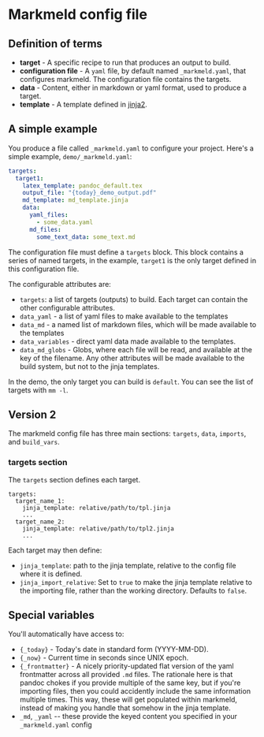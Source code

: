 
# Markmeld config file

## Definition of terms

- **target** - A specific recipe to run that produces an output to build.
- **configuration file** - A `yaml` file, by default named `_markmeld.yaml`, that configures markmeld. The configuration file contains the targets.
- **data** - Content, either in markdown or yaml format, used to produce a target.
- **template** - A template defined in [jinja2](https://palletsprojects.com/p/jinja/).

## A simple example

You produce a file called `_markmeld.yaml` to configure your project. Here's a simple example, `demo/_markmeld.yaml`:

```yaml
targets:
  target1:
    latex_template: pandoc_default.tex
    output_file: "{today}_demo_output.pdf"  
    md_template: md_template.jinja
    data:
      yaml_files:
        - some_data.yaml
      md_files:
        some_text_data: some_text.md
```

The configuration file must define a `targets` block. This block contains a series of named targets, in the example, `target1` is the only target defined in this configuration file.



The configurable attributes are:

- `targets`: a list of targets (outputs) to build. Each target can contain the other configurable attributes.
- `data_yaml` - a list of yaml files to make available to the templates
- `data_md` - a named list of markdown files, which will be made available to the templates
- `data_variables` - direct yaml data made available to the templates.
- `data_md_globs` - Globs, where each file will be read, and available at the key of the filename.
Any other attributes will be made available to the build system, but not to the jinja templates.

In the demo, the only target you can build is `default`. You can see the list of targets with `mm -l`. 

## Version 2

The markmeld config file has three main sections: `targets`, `data`, `imports`, and `build_vars`.

### targets section

The `targets` section defines each target.

```
targets:
  target_name_1:
  	jinja_template: relative/path/to/tpl.jinja
    ...
  target_name_2:
    jinja_template: relative/path/to/tpl2.jinja
    ...
```

Each target may then define:

- `jinja_template`: path to the jinja template, relative to the config file where it is defined.
- `jinja_import_relative`: Set to `true` to make the jinja template relative to the importing file, rather than the working directory. Defaults to `false`.

## Special variables

You'll automatically have access to:

- `{_today}` - Today's date in standard form (YYYY-MM-DD).
- `{_now}` - Current time in seconds since UNIX epoch.
- `{_frontmatter}` - A nicely priority-updated flat version of the yaml frontmatter across all provided `.md` files. The rationale here is that pandoc chokes if you provide multiple of the same key, but if you're importing files, then you could accidently include the same information multiple times. This way, these will get populated within markmeld, instead of making you handle that somehow in the jinja template.
- `_md`, `_yaml` -- these provide the keyed content you specified in your `_markmeld.yaml` config


